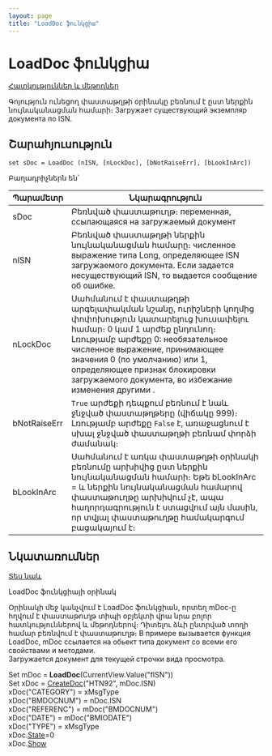 ```yaml
---
layout: page
title: "LoadDoc ֆունկցիա"
---
```


# LoadDoc ֆունկցիա
[Հատկություններ և մեթոդներ](../../Asdoc.md)


Գոյություն ունեցող փաստաթղթի օրինակը բեռնում է ըստ ներքին նույնականացման համարի։
Загружает существующий экземпляр документа по ISN.


## Շարահյուսություն

```as4x
set sDoc = LoadDoc (nISN, [nLockDoc], [bNotRaiseErr], [bLookInArc])
```

Բաղադրիչներն են՝

| Պարամետր | Նկարագրություն |
|--|--|
| sDoc | Բեռնված փաստաթուղթ։ переменная, ссылающаяся на загружаемый документ |
| nISN |  Բեռնված փաստաթղթի ներքին նույնականացման համարը։ численное выражение типа Long, определяющее ISN загружаемого документа. Если задается несуществующий ISN, то выдается сообщение об ошибке. |
| nLockDoc | Սահմանում է փաստաթղթի արգելափակման նշանը, ուրիշների կողմից փոփոխություն կատարելուց խուսափելու համար։  0 կամ 1 արժեք ընդունող։ Լռությամբ արժեքը 0: необязательное численное выражение, принимающее значения 0 (по умолчанию) или 1, определяющее признак блокировки загружаемого документа, во избежание изменения другими .|
| bNotRaiseErr | `True` արժեքի դեպքում բեռնում է նաև ջնջված փաստաթղթերը (վիճակը 999)։ Լռությամբ արժեքը `False` է, առաջացնում է սխալ ջնջված փաստաթղթի բեռնամ փորձի ժամանակ։ |
| bLookInArc | Սահմանում է առկա փաստաթղթի օրինակի բեռնումը արխիվից ըստ ներքին նույնականացման համարի։ Եթե bLookInArc = և ներքին նույնականացման համարով փաստաթուղթը արխիվում չէ, ապա հաղորդագրություն է ստացվում այն մասին, որ տվյալ փաստաթուղթը համակարգում բացակայում է։  |



## Նկատառումներ

[Տես նաև](../../../constructors.html)



LoadDoc ֆունկցիայի օրինակ

Օրինակի մեջ կանչվում է LoadDoc ֆունկցիան, որտեղ mDoc-ը հղվում է փաստաթուղթ տիպի օբյեկտի վրա նրա բոլոր հատկություններով և մեթոդներով։ 
Դիտելու ձևի ընտրված տողի համար բեռնվում է փաստաթուղթ։
В примере вызывается функция LoadDoc, mDoc ссылается на обьект типа документ со всеми его свойствами и методами. <br>
Загружается документ для текущей строчки вида просмотра.

Set mDoc =<strong> LoadDoc</strong>(CurrentView.Value(&quot;fISN&quot;))<br>
Set xDoc = [CreateDoc](CreateDoc.md)(&quot;HTN92&quot;, mDoc.ISN)<br>
xDoc(&quot;CATEGORY&quot;) = xMsgType<br>
xDoc(&quot;BMDOCNUM&quot;) = nDoc.ISN<br>
xDoc(&quot;REFERENC&quot;) = mDoc(&quot;BMDOCNUM&quot;)<br>
xDoc(&quot;DATE&quot;) = mDoc(&quot;BMIODATE&quot;)<br>
xDoc(&quot;TYPE&quot;) = xMsgType<br>
xDoc.[State](../../ASDOC/State.md)=0<br>
xDoc.[Show](../../ASDOC/Show.md)
